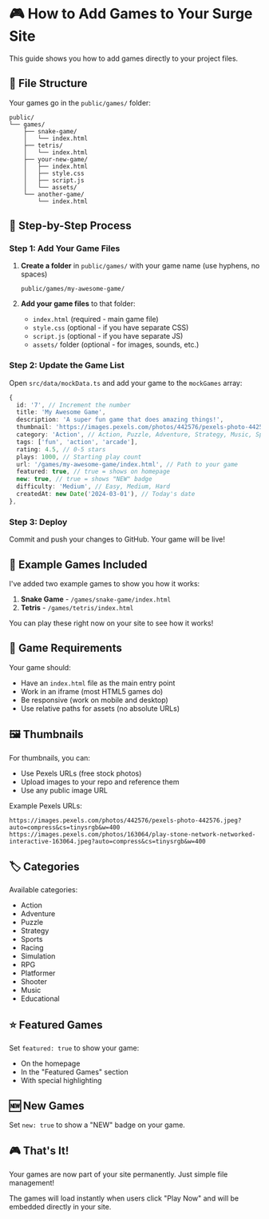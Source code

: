 # 🎮 How to Add Games to Your Surge Site

This guide shows you how to add games directly to your project files.

## 📁 File Structure

Your games go in the `public/games/` folder:

```
public/
└── games/
    ├── snake-game/
    │   └── index.html
    ├── tetris/
    │   └── index.html
    ├── your-new-game/
    │   ├── index.html
    │   ├── style.css
    │   ├── script.js
    │   └── assets/
    └── another-game/
        └── index.html
```

## 🚀 Step-by-Step Process

### Step 1: Add Your Game Files

1. **Create a folder** in `public/games/` with your game name (use hyphens, no spaces)
   ```
   public/games/my-awesome-game/
   ```

2. **Add your game files** to that folder:
   - `index.html` (required - main game file)
   - `style.css` (optional - if you have separate CSS)
   - `script.js` (optional - if you have separate JS)
   - `assets/` folder (optional - for images, sounds, etc.)

### Step 2: Update the Game List

Open `src/data/mockData.ts` and add your game to the `mockGames` array:

```typescript
{
  id: '7', // Increment the number
  title: 'My Awesome Game',
  description: 'A super fun game that does amazing things!',
  thumbnail: 'https://images.pexels.com/photos/442576/pexels-photo-442576.jpeg?auto=compress&cs=tinysrgb&w=400',
  category: 'Action', // Action, Puzzle, Adventure, Strategy, Music, Sports
  tags: ['fun', 'action', 'arcade'],
  rating: 4.5, // 0-5 stars
  plays: 1000, // Starting play count
  url: '/games/my-awesome-game/index.html', // Path to your game
  featured: true, // true = shows on homepage
  new: true, // true = shows "NEW" badge
  difficulty: 'Medium', // Easy, Medium, Hard
  createdAt: new Date('2024-03-01'), // Today's date
},
```

### Step 3: Deploy

Commit and push your changes to GitHub. Your game will be live!

## 🎯 Example Games Included

I've added two example games to show you how it works:

1. **Snake Game** - `/games/snake-game/index.html`
2. **Tetris** - `/games/tetris/index.html`

You can play these right now on your site to see how it works!

## 📝 Game Requirements

Your game should:
- Have an `index.html` file as the main entry point
- Work in an iframe (most HTML5 games do)
- Be responsive (work on mobile and desktop)
- Use relative paths for assets (no absolute URLs)

## 🖼️ Thumbnails

For thumbnails, you can:
- Use Pexels URLs (free stock photos)
- Upload images to your repo and reference them
- Use any public image URL

Example Pexels URLs:
```
https://images.pexels.com/photos/442576/pexels-photo-442576.jpeg?auto=compress&cs=tinysrgb&w=400
https://images.pexels.com/photos/163064/play-stone-network-networked-interactive-163064.jpeg?auto=compress&cs=tinysrgb&w=400
```

## 🏷️ Categories

Available categories:
- Action
- Adventure  
- Puzzle
- Strategy
- Sports
- Racing
- Simulation
- RPG
- Platformer
- Shooter
- Music
- Educational

## ⭐ Featured Games

Set `featured: true` to show your game:
- On the homepage
- In the "Featured Games" section
- With special highlighting

## 🆕 New Games

Set `new: true` to show a "NEW" badge on your game.

## 🎮 That's It!

Your games are now part of your site permanently. Just simple file management!

The games will load instantly when users click "Play Now" and will be embedded directly in your site.
